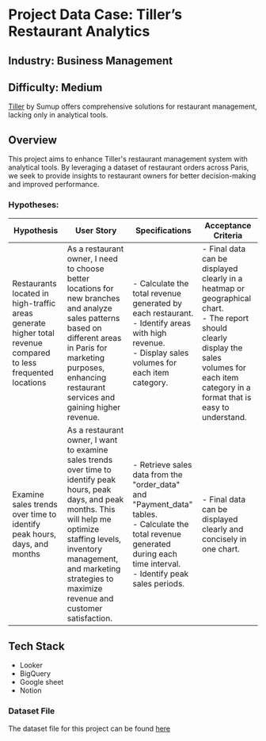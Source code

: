 # Project Data Case: Tiller’s Restaurant Analytics

## Industry: Business Management
## Difficulty: Medium
[Tiller](https://www.tillersystems.com/) by Sumup offers comprehensive solutions for restaurant management, lacking only in analytical tools. 


## Overview

This project aims to enhance Tiller's restaurant management system with analytical tools. By leveraging a dataset of restaurant orders across Paris, we seek to provide insights to restaurant owners for better decision-making and improved performance.


### Hypotheses:

| Hypothesis                                                  | User Story                                                                                                       | Specifications                                                                                               | Acceptance Criteria                                                                                                                                         |
|-------------------------------------------------------------|------------------------------------------------------------------------------------------------------------------|--------------------------------------------------------------------------------------------------------------|-------------------------------------------------------------------------------------------------------------------------------------------------------------|
| Restaurants located in high-traffic areas generate higher total revenue compared to less frequented locations | As a restaurant owner, I need to choose better locations for new branches and analyze sales patterns based on different areas in Paris for marketing purposes, enhancing restaurant services and gaining higher revenue. | - Calculate the total revenue generated by each restaurant. <br> - Identify areas with high revenue. <br> - Display sales volumes for each item category. | - Final data can be displayed clearly in a heatmap or geographical chart. <br> - The report should clearly display the sales volumes for each item category in a format that is easy to understand. |
| Examine sales trends over time to identify peak hours, days, and months | As a restaurant owner, I want to examine sales trends over time to identify peak hours, peak days, and peak months. This will help me optimize staffing levels, inventory management, and marketing strategies to maximize revenue and customer satisfaction. | - Retrieve sales data from the "order_data" and "Payment_data" tables. <br> - Calculate the total revenue generated during each time interval. <br> - Identify peak sales periods. | - Final data can be displayed clearly and concisely in one chart. |


## Tech Stack
- Looker 
- BigQuery
- Google sheet
- Notion

### Dataset File
The dataset file for this project can be found [here](dataset_schema.md)




